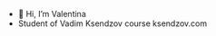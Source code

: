 - 👋 Hi, I’m Valentina
- Student of Vadim Ksendzov course ksendzov.com
<!---
ValentinaDi/ValentinaDi is a ✨ special ✨ repository because its `README.md` (this file) appears on your GitHub profile.
You can click the Preview link to take a look at your changes.
--->

